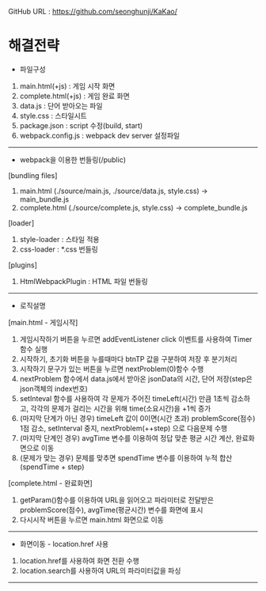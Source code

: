 GitHub URL : https://github.com/seonghunji/KaKao/

# 해결전략
* 파일구성
1. main.html(+js) : 게임 시작 화면
2. complete.html(+js) : 게임 완료 화면
3. data.js : 단어 받아오는 파일
4. style.css : 스타일시트
5. package.json : script 수정(build, start)
6. webpack.config.js : webpack dev server 설정파일

***

* webpack을 이용한 번들링(/public)

[bundling files]
1. main.html (./source/main.js, ./source/data.js, style.css) -> main_bundle.js
2. complete.html (./source/complete.js, style.css) -> complete_bundle.js

[loader]
1. style-loader : 스타일 적용
2. css-loader : *.css 번들링

[plugins]
1. HtmlWebpackPlugin : HTML 파일 번들링

***

* 로직설명

[main.html - 게임시작]
1. 게임시작하기 버튼을 누르면 addEventListener click  이벤트를 사용하여 Timer 함수 실행
2. 시작하기, 초기화 버튼을 누를때마다 btnTP 값을 구분하여 저장 후 분기처리
3. 시작하기 문구가 있는 버튼을 누르면 nextProblem(0)함수 수행
4. nextProblem 함수에서 data.js에서 받아온 jsonData의 시간, 단어 저장(step은 json객체의 index번호)
5. setInteval 함수를 사용하여 각 문제가 주어진 timeLeft(시간) 만큼 1초씩 감소하고, 각각의 문제가 걸리는 시간을 위해 time(소요시간)을 +1씩 증가
6. (마지막 단계가 아닌 경우) timeLeft 값이 0이면(시간 초과) problemScore(점수) 1점 감소, setInterval 중지, nextProblem(++step) 으로 다음문제 수행
7. (마지막 단계인 경우) avgTime 변수를 이용하여 정답 맞춘 평균 시간 계산, 완료화면으로 이동
8. (문제가 맞는 경우) 문제를 맞추면 spendTime 변수를 이용하여 누적 합산(spendTime + step)

[complete.html - 완료화면]
1. getParam()함수를 이용하여 URL을 읽어오고 파라미터로 전달받은 problemScore(점수), avgTime(평균시간) 변수를 화면에 표시
2. 다시시작 버튼을 누르면 main.html 화면으로 이동

***

* 화면이동 - location.href 사용
1. location.href를 사용하여 화면 전환 수행
2. location.search를 사용하여 URL의 파라미터값을 파싱

***
 
   

